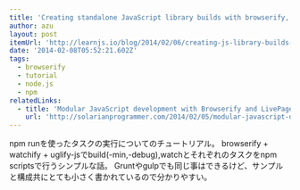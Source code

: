 ```yaml
---
title: 'Creating standalone JavaScript library builds with browserify, watchify, and uglify-js'
author: azu
layout: post
itemUrl: 'http://learnjs.io/blog/2014/02/06/creating-js-library-builds-with-browserify-and-other-npm-modules/'
date: '2014-02-08T05:52:21.602Z'
tags:
  - browserify
  - tutorial
  - node.js
  - npm
relatedLinks:
  - title: 'Modular JavaScript development with Browserify and LivePage | Solarian Programmer'
    url: 'http://solarianprogrammer.com/2014/02/05/modular-javascript-development-browserify-livepage/'
---
```

npm runを使ったタスクの実行についてのチュートリアル。
browserify + watchify + uglify-jsでbuild(-min,-debug),watchとそれぞれのタスクをnpm scriptsで行うシンプルな話。
Gruntやgulpでも同じ事はできるけど、サンプルと構成共にとても小さく書かれているので分かりやすい。
